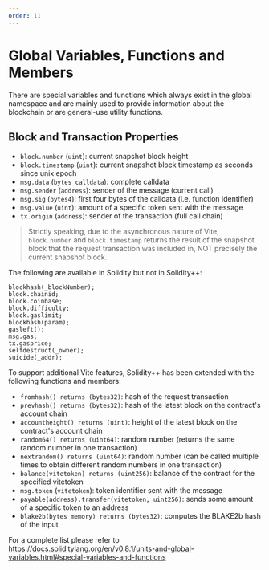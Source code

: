 ```yaml
---
order: 11
---
```


# Global Variables, Functions and Members

There are special variables and functions which always exist in the global namespace and are mainly used to provide information about the blockchain or are general-use utility functions. 

## Block and Transaction Properties

- ``block.number`` (``uint``): current snapshot block height
- ``block.timestamp`` (``uint``): current snapshot block timestamp as seconds since unix epoch
- ``msg.data`` (``bytes calldata``): complete calldata
- ``msg.sender`` (``address``): sender of the message (current call)
- ``msg.sig`` (``bytes4``): first four bytes of the calldata (i.e. function identifier)
- ``msg.value`` (``uint``): amount of a specific token sent with the message
- ``tx.origin`` (``address``): sender of the transaction (full call chain)

> Strictly speaking, due to the asynchronous nature of Vite, `block.number` and `block.timestamp` returns the result of the snapshot block that the request transaction was included in, NOT precisely the current snapshot block.  

The following are available in Solidity but not in Solidity++:

```solidity
blockhash(_blockNumber);
block.chainid;
block.coinbase;
block.difficulty;
block.gaslimit;
blockhash(param);
gasleft();
msg.gas;
tx.gasprice;
selfdestruct(_owner);
suicide(_addr);
```

To support additional Vite features, Solidity++ has been extended with the following functions and members:

- ``fromhash() returns (bytes32)``: hash of the request transaction
- ``prevhash() returns (bytes32)``: hash of the latest block on the contract's account chain
- ``accountheight() returns (uint)``: height of the latest block on the contract's account chain
- ``random64() returns (uint64)``: random number (returns the same random number in one transaction)
- ``nextrandom() returns (uint64)``: random number (can be called multiple times to obtain different random numbers in one transaction)
- ``balance(vitetoken) returns (uint256)``: balance of the contract for the specified vitetoken
- ``msg.token`` (``vitetoken``): token identifier sent with the message
- ``payable(address).transfer(vitetoken, uint256)``: sends some amount of a specific token to an address
- ``blake2b(bytes memory) returns (bytes32)``: computes the BLAKE2b hash of the input

For a complete list please refer to <https://docs.soliditylang.org/en/v0.8.1/units-and-global-variables.html#special-variables-and-functions>